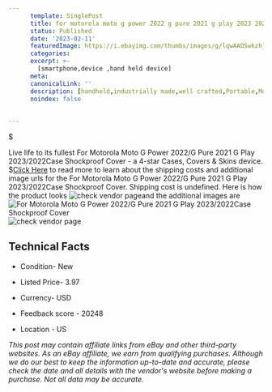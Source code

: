 ```yaml
---
      template: SinglePost
      title: for motorola moto g power 2022 g pure 2021 g play 2023 2022case shockproof cover
      status: Published
      date: '2023-02-11'
      featuredImage: https://i.ebayimg.com/thumbs/images/g/lqwAAOSwkzhjMT-J/s-l225.jpg
      categories: 
      excerpt: >-
        [smartphone,device ,hand held device]
      meta:
      canonicalLink: ''
      description: [handheld,industrially made,well crafted,Portable,Mobile,Compact,Convenient,Lightweight,Maneuverable,Man-portable,Miniature,Carriable,Hand-held,Light,Holdable,Transportable,Mobile device,Pocket-sized,On-the-go,Wireless,Cordless,Compact size,Convenient size, smartphone,device ,hand held device]
      noindex: false
      
        
---
```

$

Live life to its fullest For Motorola Moto G Power 2022/G Pure 2021 G Play 2023/2022Case Shockproof Cover - a 4-star Cases, Covers & Skins device.
$[Click Here](https://www.ebay.com/itm/314108843067?hash=item492258943b%3Ag%3AlqwAAOSwkzhjMT-J&mkevt=1&mkcid=1&mkrid=711-53200-19255-0&campid=%253CePNCampaignId%253E&customid=%253CreferenceId%253E&toolid=10049) to read more to learn about the shipping costs and additional image urls for the For Motorola Moto G Power 2022/G Pure 2021 G Play 2023/2022Case Shockproof Cover. Shipping cost is undefined. Here is how the product looks ![check vendor page](https://i.ebayimg.com/thumbs/images/g/lqwAAOSwkzhjMT-J/s-l225.jpg)and the additional images are![For Motorola Moto G Power 2022/G Pure 2021 G Play 2023/2022Case Shockproof Cover](https://i.ebayimg.com/images/g/lqwAAOSwkzhjMT-J/s-l960.jpg)![check vendor page](https://origin-galleryplus.ebayimg.com/ws/web/314108843067_2_0_1/225x225.jpg,https://origin-galleryplus.ebayimg.com/ws/web/314108843067_3_0_1/225x225.jpg,https://origin-galleryplus.ebayimg.com/ws/web/314108843067_4_0_1/225x225.jpg,https://origin-galleryplus.ebayimg.com/ws/web/314108843067_5_0_1/225x225.jpg,https://origin-galleryplus.ebayimg.com/ws/web/314108843067_6_0_1/225x225.jpg,https://origin-galleryplus.ebayimg.com/ws/web/314108843067_7_0_1/225x225.jpg,https://origin-galleryplus.ebayimg.com/ws/web/314108843067_8_0_1/225x225.jpg,https://origin-galleryplus.ebayimg.com/ws/web/314108843067_9_0_1/225x225.jpg,https://origin-galleryplus.ebayimg.com/ws/web/314108843067_10_0_1/225x225.jpg,https://origin-galleryplus.ebayimg.com/ws/web/314108843067_11_0_1/225x225.jpg,https://origin-galleryplus.ebayimg.com/ws/web/314108843067_12_0_1/225x225.jpg)



 ## Technical Facts 



     
      

 - Condition- New 


      

 - Listed Price- 3.97 


      

 - Currency- USD 


      

 - Feedback score - 20248 


      

 - Location - US 


      
      

 *_This post may contain affiliate links from eBay and other third-party websites. As an eBay affiliate, we earn from qualifying purchases. Although we do our best to keep the information up-to-date and accurate, please check the date and all details with the vendor's website before making a purchase. Not all data may be accurate._*







